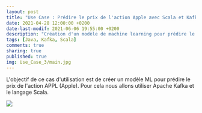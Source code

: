 ```yaml
---
layout: post
title: "Use Case : Prédire le prix de l'action Apple avec Scala et Kafka"
date: 2021-04-28 12:00:00 +0200
date-last-modif: 2021-06-06 19:55:00 +0200
description: "Création d'un modèle de machine learning pour prédire le prix d'une action en Bourse"
tags: [Java, Kafka, Scala]
comments: true
sharing: true
published: true
img: Use_Case_3/main.jpg
---
```


L'objectif de ce cas d'utilisation est de créer un modèle ML pour prédire le prix de l'action APPL (Apple). Pour cela nous allons utiliser Apache Kafka et le langage Scala.

![](https://centreformationaquitaine-fnmns.fr/img/page_en_construction.jpg)